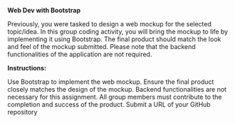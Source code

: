 **Web Dev with Bootstrap**

Previously, you were tasked to design a web mockup for the selected topic/idea. In this group coding activity, you will bring the mockup to life by implementing it using Bootstrap. The final product should match the look and feel of the mockup submitted. Please note that the backend functionalities of the application are not required.

**Instructions:**

Use Bootstrap to implement the web mockup.
Ensure the final product closely matches the design of the mockup.
Backend functionalities are not necessary for this assignment.
All group members must contribute to the completion and success of the product.
Submit a URL of your GitHub repository
